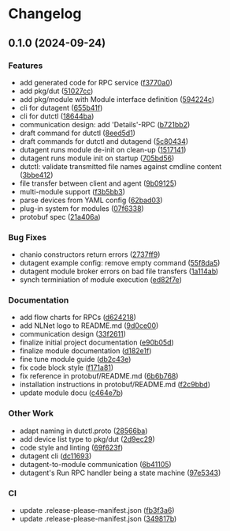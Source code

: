 # Changelog

## 0.1.0 (2024-09-24)


### Features

* add generated code for RPC service ([f3770a0](https://github.com/BlindspotSoftware/dutctl/commit/f3770a0199cbbfce477192c33995d659f0e9d562))
* add pkg/dut ([51027cc](https://github.com/BlindspotSoftware/dutctl/commit/51027ccb5d5471462afead94349a259a0cef72b9))
* add pkg/module with Module interface definition ([594224c](https://github.com/BlindspotSoftware/dutctl/commit/594224ce621fb2145f523975ccd47f29df3143ef))
* cli for dutagent ([655b41f](https://github.com/BlindspotSoftware/dutctl/commit/655b41f7efce3081c008ebb9b8df07468438e530))
* cli for dutctl ([18644ba](https://github.com/BlindspotSoftware/dutctl/commit/18644ba56cb9676a05cdb3beba638628f52f064b))
* communication design: add 'Details'-RPC ([b721bb2](https://github.com/BlindspotSoftware/dutctl/commit/b721bb21743734fe4632dad7cf89580e330c242e))
* draft command for dutctl ([8eed5d1](https://github.com/BlindspotSoftware/dutctl/commit/8eed5d176baf860abddc08b135c62cab20c4b545))
* draft commands for dutctl and dutagend ([5c80434](https://github.com/BlindspotSoftware/dutctl/commit/5c80434483ed619902b594793594af7adc6d219f))
* dutagent runs module de-init on clean-up ([1517141](https://github.com/BlindspotSoftware/dutctl/commit/15171412468dbce16ef9c9ab191f8d3bf5c2657b))
* dutagent runs module init on startup ([705bd56](https://github.com/BlindspotSoftware/dutctl/commit/705bd56708ef0ff74ada10d68b289c89ba46a20b))
* dutctl: validate transmitted file names against cmdline content ([3bbe412](https://github.com/BlindspotSoftware/dutctl/commit/3bbe4124b0e82088bfa9840455a15706b8c7071d))
* file transfer between client and agent ([9b09125](https://github.com/BlindspotSoftware/dutctl/commit/9b0912557c09bff9e6aa9c63423aca0c746ec34c))
* multi-module support ([f3b5bb3](https://github.com/BlindspotSoftware/dutctl/commit/f3b5bb31679fcea294fc7b062c5b0c498b16987e))
* parse devices from YAML config ([62bad03](https://github.com/BlindspotSoftware/dutctl/commit/62bad0364c7f864aaf64bba51f902285dfc89b24))
* plug-in system for modules ([07f6338](https://github.com/BlindspotSoftware/dutctl/commit/07f6338c8daf5fac55fb9fe2ebcb9cfa94cfc663))
* protobuf spec ([21a406a](https://github.com/BlindspotSoftware/dutctl/commit/21a406ae0cfd0598a848d167e3b0ceadb36b8cdc))


### Bug Fixes

* chanio constructors return errors ([2737ff9](https://github.com/BlindspotSoftware/dutctl/commit/2737ff93f36ca1ea4a15f9ee8c40465eb3e72f88))
* dutagent example config: remove empty command ([55f8da5](https://github.com/BlindspotSoftware/dutctl/commit/55f8da5e3d6d63ed9e9c32d8b551ef1b93ae4a70))
* dutagent module broker errors on bad file transfers ([1a114ab](https://github.com/BlindspotSoftware/dutctl/commit/1a114abb9017be71ff4fae0aafeef52f9d700f6b))
* synch terminiation of module execution ([ed82f7e](https://github.com/BlindspotSoftware/dutctl/commit/ed82f7e80e181042c595236f5575eef8a4cda50b))


### Documentation

* add flow charts for RPCs ([d624218](https://github.com/BlindspotSoftware/dutctl/commit/d6242183204273d06e150bc7fe55064f4f3bbf14))
* add NLNet logo to README.md ([9d0ce00](https://github.com/BlindspotSoftware/dutctl/commit/9d0ce006a4461fad434c0d3fb4861c16ed01e447))
* communication design ([33f2611](https://github.com/BlindspotSoftware/dutctl/commit/33f26114bd2edb0e641cf2f34825667a4f18e60d))
* finalize initial project documentation ([e90b05d](https://github.com/BlindspotSoftware/dutctl/commit/e90b05d7245ddb98ad41cbab2fac3f0d0d6c3c93))
* finalize module documentation ([d182e1f](https://github.com/BlindspotSoftware/dutctl/commit/d182e1fa84a44368cfc79e607a6937a7db0e3bfa))
* fine tune module guide ([db2c43e](https://github.com/BlindspotSoftware/dutctl/commit/db2c43ef97c4e006a5f761892c9c89f3400f662c))
* fix code block style ([f171a81](https://github.com/BlindspotSoftware/dutctl/commit/f171a81d782ff1e15a23f3428145d60aac05707a))
* fix reference in protobuf/README.md ([6b6b768](https://github.com/BlindspotSoftware/dutctl/commit/6b6b7684f9c92997af151777dfc482463a62e45a))
* installation instructions in protobuf/README.md ([f2c9bbd](https://github.com/BlindspotSoftware/dutctl/commit/f2c9bbd281ad5162a1335467bdf89ec84845db68))
* update module docu ([c464e7b](https://github.com/BlindspotSoftware/dutctl/commit/c464e7b8b30d3a893c0c4977e0099d4589d9961a))


### Other Work

* adapt naming in dutctl.proto ([28566ba](https://github.com/BlindspotSoftware/dutctl/commit/28566ba32a91d5e2aa07c7c463b26ed0fa945594))
* add device list type to pkg/dut ([2d9ec29](https://github.com/BlindspotSoftware/dutctl/commit/2d9ec29694e46b056f77af99301d19788af71c7f))
* code style and linting ([69f623f](https://github.com/BlindspotSoftware/dutctl/commit/69f623f108d75ae231a56ca01a96090a34d10049))
* dutagent cli ([dc11693](https://github.com/BlindspotSoftware/dutctl/commit/dc116933ff0b53280d626eb99863e0bfe554c353))
* dutagent-to-module communication ([6b41105](https://github.com/BlindspotSoftware/dutctl/commit/6b4110525cb802d697fb60a1efafa49aa73067b8))
* dutagent's Run RPC handler being a state machine ([97e5343](https://github.com/BlindspotSoftware/dutctl/commit/97e5343206a359dbbd79970a45f74cfecd7bf680))


### CI

* update .release-please-manifest.json ([fb3f3a6](https://github.com/BlindspotSoftware/dutctl/commit/fb3f3a64db860091d7d6ec05175ae0b09e671312))
* update .release-please-manifest.json ([349817b](https://github.com/BlindspotSoftware/dutctl/commit/349817bc3cbe1ef02944abe3a21d612b07b3b014))
